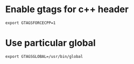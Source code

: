 # Enable gtags for c++ header
```
export GTAGSFORCECPP=1
```
# Use particular global
```
export GTAGSGLOBAL=/usr/bin/global
```
